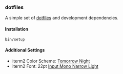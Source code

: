### dotfiles

A simple set of [dotfiles](http://dotfiles.github.com/) and development dependencies.

#### Installation

```
bin/setup
```

#### Additional Settings
* iterm2 Color Scheme: [Tomorrow Night](https://github.com/chriskempson/tomorrow-theme/blob/master/iTerm2/Tomorrow%20Night.itermcolors)
* iterm2 Font: 22pt [Input Mono Narrow Light](http://input.fontbureau.com/info/)
